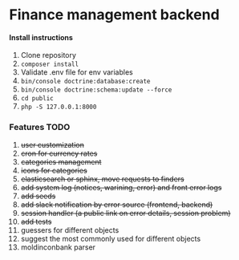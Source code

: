 # Finance management backend
#### Install instructions
1. Clone repository
2. `composer install`
3. Validate .env file for env variables
4. `bin/console doctrine:database:create`
5. `bin/console doctrine:schema:update --force`
6. `cd public`
7. `php -S 127.0.0.1:8000`

### Features TODO
1. ~~user customization~~
2. ~~cron for currency rates~~
3. ~~categories management~~
4. ~~icons for categories~~
5. ~~elasticsearch or sphinx, move requests to finders~~
6. ~~add system log (notices, warining, error) and front error logs~~
7. ~~add seeds~~
8. ~~add slack notification by error source (frontend, backend)~~
9. ~~session handler (a public link on error details, session problem)~~
10. ~~add tests~~
11. guessers for different objects
12. suggest the most commonly used for different objects
13. moldinconbank parser
